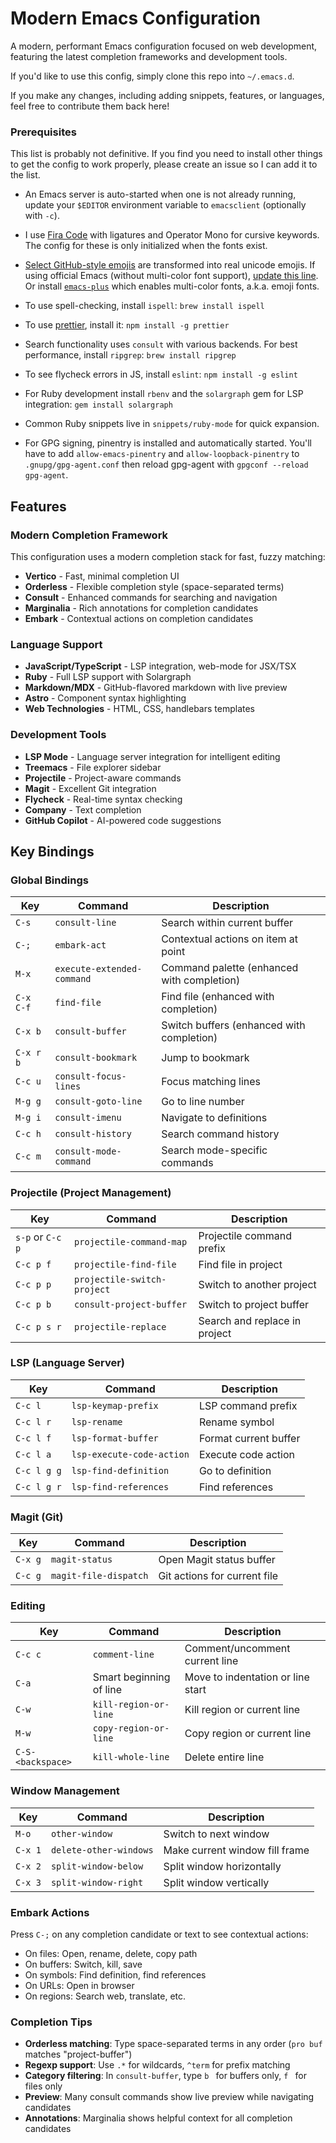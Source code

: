 # Modern Emacs Configuration

A modern, performant Emacs configuration focused on web development, featuring the latest completion frameworks and development tools.

If you'd like to use this config, simply clone this repo into `~/.emacs.d`.

If you make any changes, including adding snippets, features, or languages, feel free to contribute them back here!

### Prerequisites

This list is probably not definitive. If you find you need to install other
things to get the config to work properly, please create an issue so I can add
it to the list.

- An Emacs server is auto-started when one is not already running, update your
  `$EDITOR` environment variable to `emacsclient` (optionally with `-c`).

- I use [Fira Code](https://github.com/tonsky/FiraCode) with ligatures and
  Operator Mono for cursive keywords. The config for these is only initialized
  when the fonts exist.

- [Select GitHub-style emojis](https://gitmoji.carloscuesta.me/) are transformed
  into real unicode emojis. If using official Emacs (without multi-color font
  support), [update this line](https://github.com/wwilsman/emacs.d/blob/master/lisp/init-emojis.el#L12-L13).
  Or install [`emacs-plus`](https://github.com/d12frosted/homebrew-emacs-plus)
  which enables multi-color fonts, a.k.a. emoji fonts.

- To use spell-checking, install `ispell`: `brew install ispell`

- To use [prettier](https://prettier.io/), install it: `npm install -g prettier`

- Search functionality uses `consult` with various backends. For best performance, install `ripgrep`: `brew install ripgrep`

- To see flycheck errors in JS, install `eslint`: `npm install -g eslint`

- For Ruby development install `rbenv` and the `solargraph` gem for LSP
  integration: `gem install solargraph`
- Common Ruby snippets live in `snippets/ruby-mode` for quick expansion.

- For GPG signing, pinentry is installed and automatically started. You'll have
  to add `allow-emacs-pinentry` and `allow-loopback-pinentry` to `.gnupg/gpg-agent.conf`
  then reload gpg-agent with `gpgconf --reload gpg-agent`.

## Features

### Modern Completion Framework

This configuration uses a modern completion stack for fast, fuzzy matching:

- **Vertico** - Fast, minimal completion UI
- **Orderless** - Flexible completion style (space-separated terms)
- **Consult** - Enhanced commands for searching and navigation
- **Marginalia** - Rich annotations for completion candidates
- **Embark** - Contextual actions on completion candidates

### Language Support

- **JavaScript/TypeScript** - LSP integration, web-mode for JSX/TSX
- **Ruby** - Full LSP support with Solargraph
- **Markdown/MDX** - GitHub-flavored markdown with live preview
- **Astro** - Component syntax highlighting
- **Web Technologies** - HTML, CSS, handlebars templates

### Development Tools

- **LSP Mode** - Language server integration for intelligent editing
- **Treemacs** - File explorer sidebar
- **Projectile** - Project-aware commands
- **Magit** - Excellent Git integration
- **Flycheck** - Real-time syntax checking
- **Company** - Text completion
- **GitHub Copilot** - AI-powered code suggestions

## Key Bindings

### Global Bindings

| Key | Command | Description |
|-----|---------|-------------|
| `C-s` | `consult-line` | Search within current buffer |
| `C-;` | `embark-act` | Contextual actions on item at point |
| `M-x` | `execute-extended-command` | Command palette (enhanced with completion) |
| `C-x C-f` | `find-file` | Find file (enhanced with completion) |
| `C-x b` | `consult-buffer` | Switch buffers (enhanced with completion) |
| `C-x r b` | `consult-bookmark` | Jump to bookmark |
| `C-c u` | `consult-focus-lines` | Focus matching lines |
| `M-g g` | `consult-goto-line` | Go to line number |
| `M-g i` | `consult-imenu` | Navigate to definitions |
| `C-c h` | `consult-history` | Search command history |
| `C-c m` | `consult-mode-command` | Search mode-specific commands |

### Projectile (Project Management)

| Key | Command | Description |
|-----|---------|-------------|
| `s-p` or `C-c p` | `projectile-command-map` | Projectile command prefix |
| `C-c p f` | `projectile-find-file` | Find file in project |
| `C-c p p` | `projectile-switch-project` | Switch to another project |
| `C-c p b` | `consult-project-buffer` | Switch to project buffer |
| `C-c p s r` | `projectile-replace` | Search and replace in project |

### LSP (Language Server)

| Key | Command | Description |
|-----|---------|-------------|
| `C-c l` | `lsp-keymap-prefix` | LSP command prefix |
| `C-c l r` | `lsp-rename` | Rename symbol |
| `C-c l f` | `lsp-format-buffer` | Format current buffer |
| `C-c l a` | `lsp-execute-code-action` | Execute code action |
| `C-c l g g` | `lsp-find-definition` | Go to definition |
| `C-c l g r` | `lsp-find-references` | Find references |

### Magit (Git)

| Key | Command | Description |
|-----|---------|-------------|
| `C-x g` | `magit-status` | Open Magit status buffer |
| `C-c g` | `magit-file-dispatch` | Git actions for current file |

### Editing

| Key | Command | Description |
|-----|---------|-------------|
| `C-c c` | `comment-line` | Comment/uncomment current line |
| `C-a` | Smart beginning of line | Move to indentation or line start |
| `C-w` | `kill-region-or-line` | Kill region or current line |
| `M-w` | `copy-region-or-line` | Copy region or current line |
| `C-S-<backspace>` | `kill-whole-line` | Delete entire line |

### Window Management

| Key | Command | Description |
|-----|---------|-------------|
| `M-o` | `other-window` | Switch to next window |
| `C-x 1` | `delete-other-windows` | Make current window fill frame |
| `C-x 2` | `split-window-below` | Split window horizontally |
| `C-x 3` | `split-window-right` | Split window vertically |

### Embark Actions

Press `C-;` on any completion candidate or text to see contextual actions:

- On files: Open, rename, delete, copy path
- On buffers: Switch, kill, save
- On symbols: Find definition, find references
- On URLs: Open in browser
- On regions: Search web, translate, etc.

### Completion Tips

- **Orderless matching**: Type space-separated terms in any order (`pro buf` matches "project-buffer")
- **Regexp support**: Use `.*` for wildcards, `^term` for prefix matching
- **Category filtering**: In `consult-buffer`, type `b ` for buffers only, `f ` for files only
- **Preview**: Many consult commands show live preview while navigating candidates
- **Annotations**: Marginalia shows helpful context for all completion candidates
